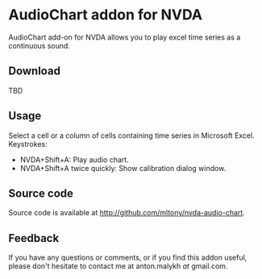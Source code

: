 # AudioChart addon for NVDA
AudioChart add-on for NVDA allows you to play excel time series as a continuous sound.
## Download
TBD

## Usage
Select a cell or a column of cells containing time series in Microsoft Excel.
Keystrokes:

* NVDA+Shift+A: Play audio chart.
* NVDA+Shift+A twice quickly: Show calibration dialog window.

## Source code
Source code is available at <http://github.com/mltony/nvda-audio-chart>.

## Feedback
If you have any questions or comments, or if you find this addon useful, please don't hesitate to contact me at anton.malykh *at* gmail.com.
